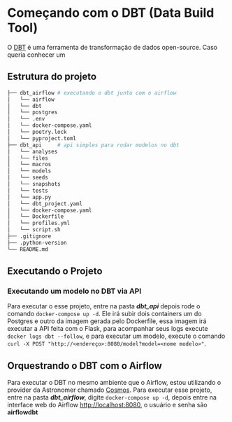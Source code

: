 # Começando com o DBT (Data Build Tool)

O [DBT](https://www.getdbt.com/) é uma ferramenta de transformação de dados open-source. Caso queria conhecer um

## Estrutura do projeto

```bash
├── dbt_airflow # executando o dbt junto com o airflow
│   └── airflow
│   └── dbt
│   └── postgres
│   └── .env
│   └── docker-compose.yaml
│   └── poetry.lock
│   └── pyproject.toml
├── dbt_api     # api simples para rodar modelos no dbt
│   └── analyses
│   └── files
│   └── macros
│   └── models
│   └── seeds
│   └── snapshots
│   └── tests
│   └── app.py
│   └── dbt_project.yaml
│   └── docker-compose.yaml
│   └── Dockerfile
│   └── profiles.yml
│   └── script.sh
├── .gitignore
├── .python-version
└── README.md
```

## Executando o Projeto

### Executando um modelo no DBT via API

Para executar o esse projeto, entre na pasta ***dbt_api*** depois rode o comando `docker-compose up -d`. Ele irá subir dois containers um do Postgres e outro da imagem gerada pelo Dockerfile, essa imagem irá executar a API feita com o Flask, para acompanhar seus logs execute `docker logs dbt --follow`, e para executar um modelo, execute o comando `curl -X POST "http://<endereço>:8080/model?model=<nome modelo>"`.

## Orquestrando o DBT com o Airflow

Para executar o DBT no mesmo ambiente que o Airflow, estou utilizando o provider da Astronomer chamado [Cosmos](https://docs.astronomer.io/learn/airflow-dbt). Para executar esse projeto, entre na pasta ***dbt_airflow***, digite `docker-compose up -d`, depois entre na interface web do Airflow [http://localhost:8080](http://localhost:8080), o usuário e senha são **airflowdbt**

